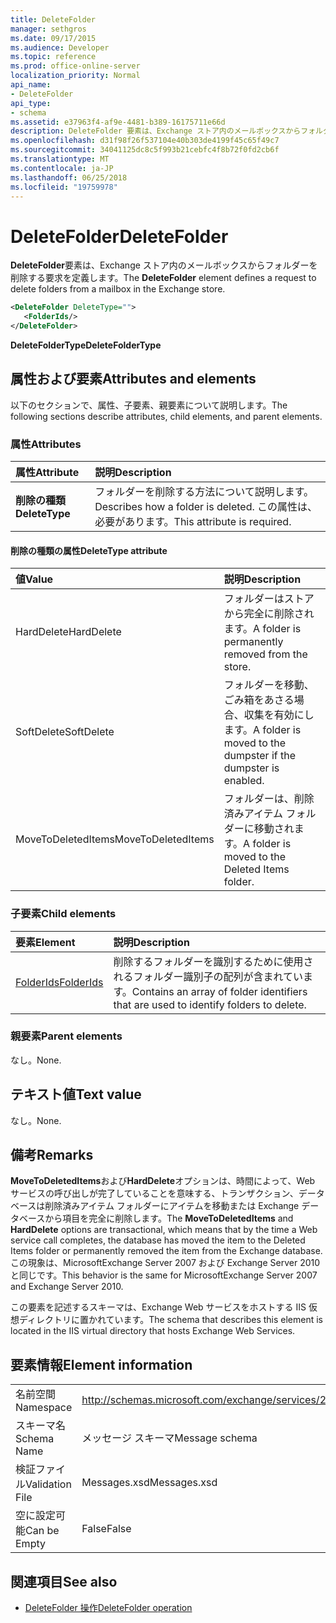 ```yaml
---
title: DeleteFolder
manager: sethgros
ms.date: 09/17/2015
ms.audience: Developer
ms.topic: reference
ms.prod: office-online-server
localization_priority: Normal
api_name:
- DeleteFolder
api_type:
- schema
ms.assetid: e37963f4-af9e-4481-b389-16175711e66d
description: DeleteFolder 要素は、Exchange ストア内のメールボックスからフォルダーを削除する要求を定義します。
ms.openlocfilehash: d31f98f26f537104e40b303de4199f45c65f49c7
ms.sourcegitcommit: 34041125dc8c5f993b21cebfc4f8b72f0fd2cb6f
ms.translationtype: MT
ms.contentlocale: ja-JP
ms.lasthandoff: 06/25/2018
ms.locfileid: "19759978"
---
```

# <a name="deletefolder"></a><span data-ttu-id="45f9b-103">DeleteFolder</span><span class="sxs-lookup"><span data-stu-id="45f9b-103">DeleteFolder</span></span>

<span data-ttu-id="45f9b-104">**DeleteFolder**要素は、Exchange ストア内のメールボックスからフォルダーを削除する要求を定義します。</span><span class="sxs-lookup"><span data-stu-id="45f9b-104">The **DeleteFolder** element defines a request to delete folders from a mailbox in the Exchange store.</span></span> 
  
```XML
<DeleteFolder DeleteType="">
   <FolderIds/>
</DeleteFolder>
```

 <span data-ttu-id="45f9b-105">**DeleteFolderType**</span><span class="sxs-lookup"><span data-stu-id="45f9b-105">**DeleteFolderType**</span></span>
## <a name="attributes-and-elements"></a><span data-ttu-id="45f9b-106">属性および要素</span><span class="sxs-lookup"><span data-stu-id="45f9b-106">Attributes and elements</span></span>

<span data-ttu-id="45f9b-107">以下のセクションで、属性、子要素、親要素について説明します。</span><span class="sxs-lookup"><span data-stu-id="45f9b-107">The following sections describe attributes, child elements, and parent elements.</span></span>
  
### <a name="attributes"></a><span data-ttu-id="45f9b-108">属性</span><span class="sxs-lookup"><span data-stu-id="45f9b-108">Attributes</span></span>

|<span data-ttu-id="45f9b-109">**属性**</span><span class="sxs-lookup"><span data-stu-id="45f9b-109">**Attribute**</span></span>|<span data-ttu-id="45f9b-110">**説明**</span><span class="sxs-lookup"><span data-stu-id="45f9b-110">**Description**</span></span>|
|:-----|:-----|
|<span data-ttu-id="45f9b-111">**削除の種類**</span><span class="sxs-lookup"><span data-stu-id="45f9b-111">**DeleteType**</span></span> <br/> |<span data-ttu-id="45f9b-112">フォルダーを削除する方法について説明します。</span><span class="sxs-lookup"><span data-stu-id="45f9b-112">Describes how a folder is deleted.</span></span> <span data-ttu-id="45f9b-113">この属性は、必要があります。</span><span class="sxs-lookup"><span data-stu-id="45f9b-113">This attribute is required.</span></span>  <br/> |
   
#### <a name="deletetype-attribute"></a><span data-ttu-id="45f9b-114">削除の種類の属性</span><span class="sxs-lookup"><span data-stu-id="45f9b-114">DeleteType attribute</span></span>

|<span data-ttu-id="45f9b-115">**値**</span><span class="sxs-lookup"><span data-stu-id="45f9b-115">**Value**</span></span>|<span data-ttu-id="45f9b-116">**説明**</span><span class="sxs-lookup"><span data-stu-id="45f9b-116">**Description**</span></span>|
|:-----|:-----|
|<span data-ttu-id="45f9b-117">HardDelete</span><span class="sxs-lookup"><span data-stu-id="45f9b-117">HardDelete</span></span>  <br/> |<span data-ttu-id="45f9b-118">フォルダーはストアから完全に削除されます。</span><span class="sxs-lookup"><span data-stu-id="45f9b-118">A folder is permanently removed from the store.</span></span>  <br/> |
|<span data-ttu-id="45f9b-119">SoftDelete</span><span class="sxs-lookup"><span data-stu-id="45f9b-119">SoftDelete</span></span>  <br/> |<span data-ttu-id="45f9b-120">フォルダーを移動、ごみ箱をあさる場合、収集を有効にします。</span><span class="sxs-lookup"><span data-stu-id="45f9b-120">A folder is moved to the dumpster if the dumpster is enabled.</span></span>  <br/> |
|<span data-ttu-id="45f9b-121">MoveToDeletedItems</span><span class="sxs-lookup"><span data-stu-id="45f9b-121">MoveToDeletedItems</span></span>  <br/> |<span data-ttu-id="45f9b-122">フォルダーは、削除済みアイテム フォルダーに移動されます。</span><span class="sxs-lookup"><span data-stu-id="45f9b-122">A folder is moved to the Deleted Items folder.</span></span>  <br/> |
   
### <a name="child-elements"></a><span data-ttu-id="45f9b-123">子要素</span><span class="sxs-lookup"><span data-stu-id="45f9b-123">Child elements</span></span>

|<span data-ttu-id="45f9b-124">**要素**</span><span class="sxs-lookup"><span data-stu-id="45f9b-124">**Element**</span></span>|<span data-ttu-id="45f9b-125">**説明**</span><span class="sxs-lookup"><span data-stu-id="45f9b-125">**Description**</span></span>|
|:-----|:-----|
|[<span data-ttu-id="45f9b-126">FolderIds</span><span class="sxs-lookup"><span data-stu-id="45f9b-126">FolderIds</span></span>](folderids.md) <br/> |<span data-ttu-id="45f9b-127">削除するフォルダーを識別するために使用されるフォルダー識別子の配列が含まれています。</span><span class="sxs-lookup"><span data-stu-id="45f9b-127">Contains an array of folder identifiers that are used to identify folders to delete.</span></span>  <br/> |
   
### <a name="parent-elements"></a><span data-ttu-id="45f9b-128">親要素</span><span class="sxs-lookup"><span data-stu-id="45f9b-128">Parent elements</span></span>

<span data-ttu-id="45f9b-129">なし。</span><span class="sxs-lookup"><span data-stu-id="45f9b-129">None.</span></span>
  
## <a name="text-value"></a><span data-ttu-id="45f9b-130">テキスト値</span><span class="sxs-lookup"><span data-stu-id="45f9b-130">Text value</span></span>

<span data-ttu-id="45f9b-131">なし。</span><span class="sxs-lookup"><span data-stu-id="45f9b-131">None.</span></span>
  
## <a name="remarks"></a><span data-ttu-id="45f9b-132">備考</span><span class="sxs-lookup"><span data-stu-id="45f9b-132">Remarks</span></span>

<span data-ttu-id="45f9b-133">**MoveToDeletedItems**および**HardDelete**オプションは、時間によって、Web サービスの呼び出しが完了していることを意味する、トランザクション、データベースは削除済みアイテム フォルダーにアイテムを移動または Exchange データベースから項目を完全に削除します。</span><span class="sxs-lookup"><span data-stu-id="45f9b-133">The **MoveToDeletedItems** and **HardDelete** options are transactional, which means that by the time a Web service call completes, the database has moved the item to the Deleted Items folder or permanently removed the item from the Exchange database.</span></span> <span data-ttu-id="45f9b-134">この現象は、MicrosoftExchange Server 2007 および Exchange Server 2010 と同じです。</span><span class="sxs-lookup"><span data-stu-id="45f9b-134">This behavior is the same for MicrosoftExchange Server 2007 and Exchange Server 2010.</span></span> 
  
<span data-ttu-id="45f9b-135">この要素を記述するスキーマは、Exchange Web サービスをホストする IIS 仮想ディレクトリに置かれています。</span><span class="sxs-lookup"><span data-stu-id="45f9b-135">The schema that describes this element is located in the IIS virtual directory that hosts Exchange Web Services.</span></span>
  
## <a name="element-information"></a><span data-ttu-id="45f9b-136">要素情報</span><span class="sxs-lookup"><span data-stu-id="45f9b-136">Element information</span></span>

|||
|:-----|:-----|
|<span data-ttu-id="45f9b-137">名前空間</span><span class="sxs-lookup"><span data-stu-id="45f9b-137">Namespace</span></span>  <br/> |http://schemas.microsoft.com/exchange/services/2006/messages  <br/> |
|<span data-ttu-id="45f9b-138">スキーマ名</span><span class="sxs-lookup"><span data-stu-id="45f9b-138">Schema Name</span></span>  <br/> |<span data-ttu-id="45f9b-139">メッセージ スキーマ</span><span class="sxs-lookup"><span data-stu-id="45f9b-139">Message schema</span></span>  <br/> |
|<span data-ttu-id="45f9b-140">検証ファイル</span><span class="sxs-lookup"><span data-stu-id="45f9b-140">Validation File</span></span>  <br/> |<span data-ttu-id="45f9b-141">Messages.xsd</span><span class="sxs-lookup"><span data-stu-id="45f9b-141">Messages.xsd</span></span>  <br/> |
|<span data-ttu-id="45f9b-142">空に設定可能</span><span class="sxs-lookup"><span data-stu-id="45f9b-142">Can be Empty</span></span>  <br/> |<span data-ttu-id="45f9b-143">False</span><span class="sxs-lookup"><span data-stu-id="45f9b-143">False</span></span>  <br/> |
   
## <a name="see-also"></a><span data-ttu-id="45f9b-144">関連項目</span><span class="sxs-lookup"><span data-stu-id="45f9b-144">See also</span></span>

- [<span data-ttu-id="45f9b-145">DeleteFolder 操作</span><span class="sxs-lookup"><span data-stu-id="45f9b-145">DeleteFolder operation</span></span>](deletefolder-operation.md)

